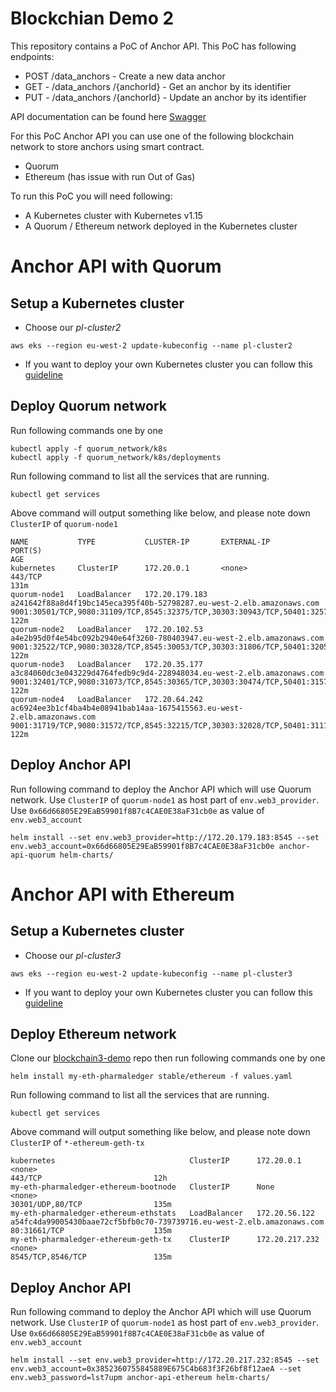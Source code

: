 # Blockchian Demo 2

This repository contains a PoC of Anchor API.
This PoC has following endpoints:

* POST /data_anchors - Create a new data anchor 
* GET - /data_anchors /{anchorId} - Get an anchor by its identifier 
* PUT - /data_anchors /{anchorId} - Update an anchor by its identifier

API documentation can be found here [Swagger](anchor_api/swagger.yaml)

For this PoC Anchor API you can use one of the following blockchain network to store anchors using smart contract.

* Quorum
* Ethereum (has issue with run Out of Gas)

To run this PoC you will need following:

* A Kubernetes cluster with Kubernetes v1.15
* A Quorum / Ethereum network deployed in the Kubernetes cluster

# Anchor API with Quorum
## Setup a Kubernetes cluster
* Choose our *pl-cluster2*
```
aws eks --region eu-west-2 update-kubeconfig --name pl-cluster2
```
* If you want to deploy your own Kubernetes cluster you can follow this [guideline](k8s_cluster/eks)

## Deploy Quorum network

Run following commands one by one
```
kubectl apply -f quorum_network/k8s
kubectl apply -f quorum_network/k8s/deployments
```
Run following command to list all the services that are running.
```
kubectl get services
```

Above command will output something like below, and please note down `ClusterIP` of `quorum-node1`
```
NAME           TYPE           CLUSTER-IP       EXTERNAL-IP                                                               PORT(S)                                                                        AGE
kubernetes     ClusterIP      172.20.0.1       <none>                                                                    443/TCP                                                                        131m
quorum-node1   LoadBalancer   172.20.179.183   a241642f88a8d4f19bc145eca395f40b-52798287.eu-west-2.elb.amazonaws.com     9001:30501/TCP,9080:31109/TCP,8545:32375/TCP,30303:30943/TCP,50401:32577/TCP   122m
quorum-node2   LoadBalancer   172.20.102.53    a4e2b95d0f4e54bc092b2940e64f3260-780403947.eu-west-2.elb.amazonaws.com    9001:32522/TCP,9080:30328/TCP,8545:30053/TCP,30303:31806/TCP,50401:32059/TCP   122m
quorum-node3   LoadBalancer   172.20.35.177    a3c84060dc3e043229d4764fedb9c9d4-228948034.eu-west-2.elb.amazonaws.com    9001:32401/TCP,9080:31073/TCP,8545:30365/TCP,30303:30474/TCP,50401:31578/TCP   122m
quorum-node4   LoadBalancer   172.20.64.242    ac6924ee3b1cf4ba4b4e08941bab14aa-1675415563.eu-west-2.elb.amazonaws.com   9001:31719/TCP,9080:31572/TCP,8545:32215/TCP,30303:32028/TCP,50401:31111/TCP   122m
```

## Deploy Anchor API

Run following command to deploy the Anchor API which will use Quorum network. 
Use `ClusterIP` of `quorum-node1` as host part of `env.web3_provider`.
Use `0x66d66805E29EaB59901f8B7c4CAE0E38aF31cb0e` as value of `env.web3_account`
```
helm install --set env.web3_provider=http://172.20.179.183:8545 --set env.web3_account=0x66d66805E29EaB59901f8B7c4CAE0E38aF31cb0e anchor-api-quorum helm-charts/
```

# Anchor API with Ethereum
## Setup a Kubernetes cluster
* Choose our *pl-cluster3*
```
aws eks --region eu-west-2 update-kubeconfig --name pl-cluster3
```
* If you want to deploy your own Kubernetes cluster you can follow this [guideline](k8s_cluster/eks)

## Deploy Ethereum network
Clone our [blockchain3-demo](https://github.com/PharmaLedger-IMI/blockchain3-demo) repo then run following commands one by one
```
helm install my-eth-pharmaledger stable/ethereum -f values.yaml
```
Run following command to list all the services that are running.
```
kubectl get services
```

Above command will output something like below, and please note down `ClusterIP` of `*-ethereum-geth-tx`
```
kubernetes                              ClusterIP      172.20.0.1       <none>                                                                    443/TCP                         12h
my-eth-pharmaledger-ethereum-bootnode   ClusterIP      None             <none>                                                                    30301/UDP,80/TCP                135m
my-eth-pharmaledger-ethereum-ethstats   LoadBalancer   172.20.56.122    a54fc4da99005430baae72cf5bfb0c70-739739716.eu-west-2.elb.amazonaws.com    80:31661/TCP                    135m
my-eth-pharmaledger-ethereum-geth-tx    ClusterIP      172.20.217.232   <none>                                                                    8545/TCP,8546/TCP               135m
```

## Deploy Anchor API

Run following command to deploy the Anchor API which will use Quorum network. 
Use `ClusterIP` of `quorum-node1` as host part of `env.web3_provider`.
Use `0x66d66805E29EaB59901f8B7c4CAE0E38aF31cb0e` as value of `env.web3_account`
```
helm install --set env.web3_provider=http://172.20.217.232:8545 --set env.web3_account=0x3852360755845889E675C4b683f3F26bf8f12aeA --set env.web3_password=lst7upm anchor-api-ethereum helm-charts/
```